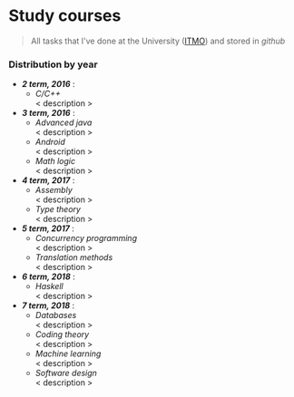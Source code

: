 # Study courses
> All tasks that I've done at the University ([ITMO](http://www.ifmo.ru/en/)) and stored in _github_

### Distribution by year

* **_2 term, 2016_** : 
  * _C/C++_  
    < description >
* **_3 term, 2016_** : 
  * _Advanced java_  
    < description >
  * _Android_  
    < description >
  * _Math logic_  
    < description >
* **_4 term, 2017_** : 
  * _Assembly_  
    < description >
  * _Type theory_  
    < description >
* **_5 term, 2017_** : 
  * _Concurrency programming_  
    < description >
  * _Translation methods_  
    < description >
* **_6 term, 2018_** : 
  * _Haskell_  
    < description >
* **_7 term, 2018_** : 
  * _Databases_  
    < description >
  * _Coding theory_  
    < description >
  * _Machine learning_  
    < description >
  * _Software design_  
    < description >
